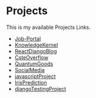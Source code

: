 # Projects
This is my available Projects Links.

<ul>
          <li>
               <a href="https://github.com/MdAshiqurRahmanZayed/Job-Portal">Job-Portal</a>
          </li>
          <li>
               <a href="https://github.com/MdAshiqurRahmanZayed/KnowledgeKernel">KnowledgeKernel</a>
          </li>
          <li>
               <a href="https://github.com/MdAshiqurRahmanZayed/ReactDjangoBlog">ReactDjangoBlog</a>
          </li>
          <li>
               <a href="https://github.com/MdAshiqurRahmanZayed/CsteOverflow">CsteOverflow</a>
          </li>
          <li>
               <a href="https://github.com/MdAshiqurRahmanZayed/QuantumGoods">QuantumGoods</a>
          </li>
          <li>
               <a href="https://github.com/MdAshiqurRahmanZayed/
               SocialMedia">SocialMedia</a>
          </li>
          <li>
               <a href="https://github.com/MdAshiqurRahmanZayed/javascriptProject">javascriptProject</a>
          </li>
          <li>
               <a href="https://github.com/MdAshiqurRahmanZayed/IrisPrediction">IrisPrediction</a>
          </li>
          <li>
               <a href="https://github.com/MdAshiqurRahmanZayed/djangoTestingProject">djangoTestingProject</a>
          </li>
     </ul>